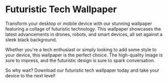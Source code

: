 <!--
Write me markdown content of website with wallpaper:

"A wallpaper featuring a collage of futuristic technology such as drones, robots, and smart devices, set against a black background."

The header of the page should not be copy of the text but rather a real content of the website which is using this wallpaper.
-->

<!--font:Poppins-->

# Futuristic Tech Wallpaper

Transform your desktop or mobile device with our stunning wallpaper featuring a collage of futuristic technology. This wallpaper showcases the latest advancements in drones, robots, and smart devices, all set against a sleek black background.

Whether you're a tech enthusiast or simply looking to add some style to your device, this wallpaper is the perfect choice. The high-quality image is sure to impress, and the futuristic design is sure to spark conversation.

So why wait? Download our futuristic tech wallpaper today and take your device to the next level!
